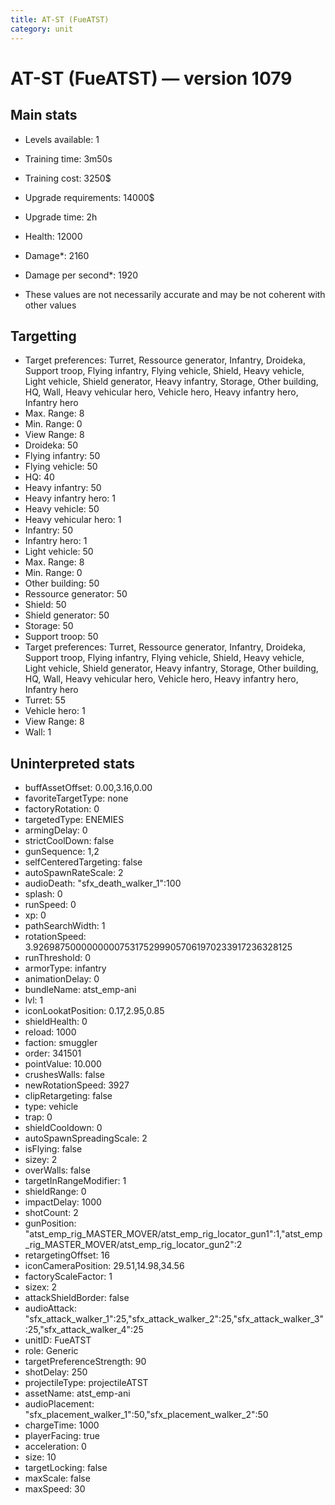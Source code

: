 ```yaml
---
title: AT-ST (FueATST)
category: unit
---
```


# AT-ST (FueATST) — version 1079

## Main stats

  * Levels available: 1
  * Training time: 3m50s
  * Training cost: 3250$
  * Upgrade requirements: 14000$
  * Upgrade time: 2h
  * Health: 12000
  * Damage*: 2160
  * Damage per second*: 1920

* These values are not necessarily accurate and may be not coherent with other values

## Targetting

  * Target preferences: Turret, Ressource generator, Infantry, Droideka, Support troop, Flying infantry, Flying vehicle, Shield, Heavy vehicle, Light vehicle, Shield generator, Heavy infantry, Storage, Other building, HQ, Wall, Heavy vehicular hero, Vehicle hero, Heavy infantry hero, Infantry hero
  * Max. Range: 8
  * Min. Range: 0
  * View Range: 8
  * Droideka: 50
  * Flying infantry: 50
  * Flying vehicle: 50
  * HQ: 40
  * Heavy infantry: 50
  * Heavy infantry hero: 1
  * Heavy vehicle: 50
  * Heavy vehicular hero: 1
  * Infantry: 50
  * Infantry hero: 1
  * Light vehicle: 50
  * Max. Range: 8
  * Min. Range: 0
  * Other building: 50
  * Ressource generator: 50
  * Shield: 50
  * Shield generator: 50
  * Storage: 50
  * Support troop: 50
  * Target preferences: Turret, Ressource generator, Infantry, Droideka, Support troop, Flying infantry, Flying vehicle, Shield, Heavy vehicle, Light vehicle, Shield generator, Heavy infantry, Storage, Other building, HQ, Wall, Heavy vehicular hero, Vehicle hero, Heavy infantry hero, Infantry hero
  * Turret: 55
  * Vehicle hero: 1
  * View Range: 8
  * Wall: 1

## Uninterpreted stats

  * buffAssetOffset: 0.00,3.16,0.00
  * favoriteTargetType: none
  * factoryRotation: 0
  * targetedType: ENEMIES
  * armingDelay: 0
  * strictCoolDown: false
  * gunSequence: 1,2
  * selfCenteredTargeting: false
  * autoSpawnRateScale: 2
  * audioDeath: "sfx_death_walker_1":100
  * splash: 0
  * runSpeed: 0
  * xp: 0
  * pathSearchWidth: 1
  * rotationSpeed: 3.92698750000000007531752999057061970233917236328125
  * runThreshold: 0
  * armorType: infantry
  * animationDelay: 0
  * bundleName: atst_emp-ani
  * lvl: 1
  * iconLookatPosition: 0.17,2.95,0.85
  * shieldHealth: 0
  * reload: 1000
  * faction: smuggler
  * order: 341501
  * pointValue: 10.000
  * crushesWalls: false
  * newRotationSpeed: 3927
  * clipRetargeting: false
  * type: vehicle
  * trap: 0
  * shieldCooldown: 0
  * autoSpawnSpreadingScale: 2
  * isFlying: false
  * sizey: 2
  * overWalls: false
  * targetInRangeModifier: 1
  * shieldRange: 0
  * impactDelay: 1000
  * shotCount: 2
  * gunPosition: "atst_emp_rig_MASTER_MOVER/atst_emp_rig_locator_gun1":1,"atst_emp_rig_MASTER_MOVER/atst_emp_rig_locator_gun2":2
  * retargetingOffset: 16
  * iconCameraPosition: 29.51,14.98,34.56
  * factoryScaleFactor: 1
  * sizex: 2
  * attackShieldBorder: false
  * audioAttack: "sfx_attack_walker_1":25,"sfx_attack_walker_2":25,"sfx_attack_walker_3":25,"sfx_attack_walker_4":25
  * unitID: FueATST
  * role: Generic
  * targetPreferenceStrength: 90
  * shotDelay: 250
  * projectileType: projectileATST
  * assetName: atst_emp-ani
  * audioPlacement: "sfx_placement_walker_1":50,"sfx_placement_walker_2":50
  * chargeTime: 1000
  * playerFacing: true
  * acceleration: 0
  * size: 10
  * targetLocking: false
  * maxScale: false
  * maxSpeed: 30

